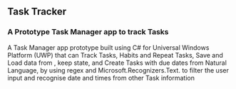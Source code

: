 <h2>Task Tracker</h2>
<h3>A Prototype Task Manager app to track Tasks</h3>
<p>A Task Manager app prototype built using C# for Universal Windows Platform (UWP) that can Track Tasks, Habits and Repeat Tasks, 
Save and Load data from , keep state, and Create Tasks with due dates from Natural Language, 
by using regex and Microsoft.Recognizers.Text. to filter the user input and recognise date and times from other Task information            
</p>
